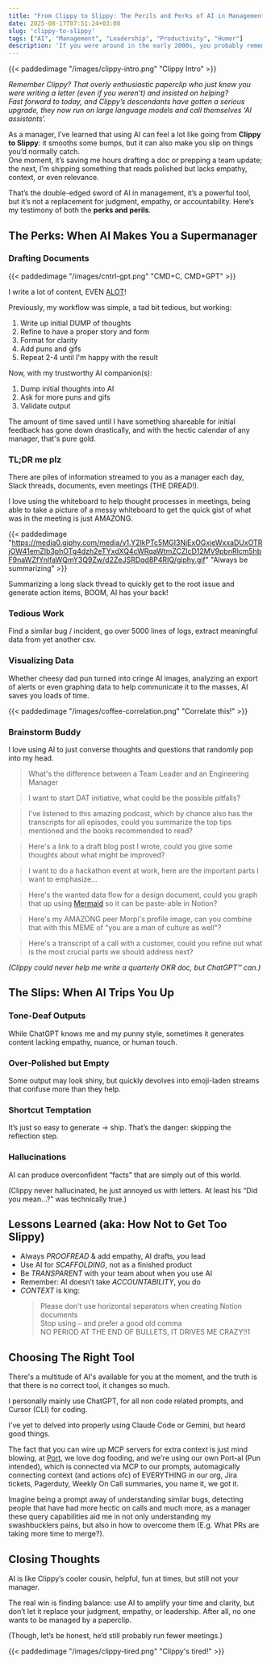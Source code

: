 ```yaml
---
title: "From Clippy to Slippy: The Perils and Perks of AI in Management"
date: 2025-08-17T07:51:24+03:00
slug: 'clippy-to-slippy'
tags: ["AI", "Management", "Leadership", "Productivity", "Humor"]
description: 'If you were around in the early 2000s, you probably remember Clippy, the overly eager paperclip who popped up in Word to offer ‘helpful’ tips like how to write a letter (spoiler: nobody asked). Fast forward to today, and Clippy’s spiritual descendants are everywhere, only now they’re called AI assistants. As a manager, I’ve found that leaning on AI can feel like going from Clippy to Slippy: sometimes it smooths the path and saves me hours, and other times it slips me into awkward mistakes, tone-deaf messages, or content that reads like it was written by… well, a paperclip. This post is my testimony of both the perks and perils of letting AI sneak into management work.'
---
```



{{< paddedimage "/images/clippy-intro.png" "Clippy Intro" >}} 

*Remember Clippy? That overly enthusiastic paperclip who just knew you were writing a letter (even if you weren’t) and insisted on helping?  
Fast forward to today, and Clippy’s descendants have gotten a serious upgrade, they now run on large language models and call themselves ‘AI assistants’.*  

As a manager, I’ve learned that using AI can feel a lot like going from **Clippy to Slippy**: it smooths some bumps, but it can also make you slip on things you’d normally catch.  
One moment, it’s saving me hours drafting a doc or prepping a team update; the next, I’m shipping something that reads polished but lacks empathy, context, or even relevance.  

That’s the double-edged sword of AI in management, it’s a powerful tool, but it’s not a replacement for judgment, empathy, or accountability. Here’s my testimony of both the **perks and perils**.

## The Perks: When AI Makes You a Supermanager  

### Drafting Documents

{{< paddedimage "/images/cntrl-gpt.png" "CMD+C, CMD+GPT" >}} 

I write a lot of content, EVEN [ALOT](https://www.urbandictionary.com/define.php?term=ALOT)!

Previously, my workflow was simple, a tad bit tedious, but working:

1. Write up initial DUMP of thoughts
1. Refine to have a proper story and form
1. Format for clarity
1. Add puns and gifs
1. Repeat 2-4 until I'm happy with the result

Now, with my trustworthy AI companion(s):

1. Dump initial thoughts into AI
1. Ask for more puns and gifs
1. Validate output

The amount of time saved until I have something shareable for initial feedback has gone down drastically, and with the hectic calendar of any manager, that's pure gold.

### TL;DR me plz

There are piles of information streamed to you as a manager each day, Slack threads, documents, even meetings (THE DREAD!).

I love using the whiteboard to help thought processes in meetings, being able to take a picture of a messy whiteboard to get the quick gist of what was in the meeting is just AMAZONG.

{{< paddedimage "https://media0.giphy.com/media/v1.Y2lkPTc5MGI3NjExOGxjeWxxaDUxOTRjOW41emZlb3phOTg4dzh2eTYxdXQ4cWRqaWtmZCZlcD12MV9pbnRlcm5hbF9naWZfYnlfaWQmY3Q9Zw/d2ZeJSRDqd8P4RIQ/giphy.gif" "Always be summarizing" >}} 

Summarizing a long slack thread to quickly get to the root issue and generate action items, BOOM, AI has your back!

### Tedious Work

Find a similar bug / incident, go over 5000 lines of logs, extract meaningful data from yet another csv.

### Visualizing Data

Whether cheesy dad pun turned into cringe AI images, analyzing an export of alerts or even graphing data to help communicate it to the masses, AI saves you loads of time.

{{< paddedimage "/images/coffee-correlation.png" "Correlate this!" >}} 

### Brainstorm Buddy

I love using AI to just converse thoughts and questions that randomly pop into my head.

> What's the difference between a Team Leader and an Engineering Manager

> I want to start DAT initiative, what could be the possible pitfalls?

> I've listened to this amazing podcast, which by chance also has the transcripts for all episodes, could you summarize the top tips mentioned and the books recommended to read?

> Here's a link to a draft blog post I wrote, could you give some thoughts about what might be improved?

> I want to do a hackathon event at work, here are the important parts I want to emphasize... 

> Here's the wanted data flow for a design document, could you graph that up using [Mermaid](https://mermaid.js.org/) so it can be paste-able in Notion?

> Here's my AMAZONG peer Morpi's profile image, can you combine that with this MEME of "you are a man of culture as well"?

> Here's a transcript of a call with a customer, could you refine out what is the most crucial parts we should address next?

*(Clippy could never help me write a quarterly OKR doc, but ChatGPT™ can.)*  

## The Slips: When AI Trips You Up  

### Tone-Deaf Outputs
While ChatGPT knows me and my punny style, sometimes it generates content lacking empathy, nuance, or human touch.  

### Over-Polished but Empty
Some output may look shiny, but quickly devolves into emoji-laden streams that confuse more than they help.

### Shortcut Temptation
It’s just so easy to generate → ship. That’s the danger: skipping the reflection step.  

### Hallucinations
AI can produce overconfident “facts” that are simply out of this world.  

(Clippy never hallucinated, he just annoyed us with letters. At least his “Did you mean…?” was technically true.)

## Lessons Learned (aka: How Not to Get Too Slippy)  

- Always *PROOFREAD* & add empathy, AI drafts, *you* lead
- Use AI for *SCAFFOLDING*, not as a finished product
- Be *TRANSPARENT* with your team about when you use AI
- Remember: AI doesn’t take *ACCOUNTABILITY*, you do
- *CONTEXT* is king: 
  > Please don't use horizontal separators when creating Notion documents  
  Stop using `—` and prefer a good old comma  
  NO PERIOD AT THE END OF BULLETS, IT DRIVES ME CRAZY!!1
  
## Choosing The Right Tool

There's a multitude of AI's available for you at the moment, and the truth is that there is no correct tool, it changes so much.

I personally mainly use ChatGPT, for all non code related prompts, and Cursor (CLI) for coding.

I've yet to delved into properly using Claude Code or Gemini, but heard good things.

The fact that you can wire up MCP servers for extra context is just mind blowing, at [Port](https://www.port.io), we love dog fooding, and we're using our own Port-al (Pun intended), which is connected via MCP to our prompts, automagically connecting context (and actions ofc) of EVERYTHING in our org, Jira tickets, Pagerduty, Weekly On Call summaries, you name it, we got it.

Imagine being a prompt away of understanding similar bugs, detecting people that have had more hectic on calls and much more, as a manager these query capabilities aid me in not only understanding my swashbucklers pains, but also in how to overcome them (E.g. What PRs are taking more time to merge?).

## Closing Thoughts  

AI is like Clippy’s cooler cousin, helpful, fun at times, but still not your manager.  

The real win is finding balance: use AI to amplify your time and clarity, but don’t let it replace your judgment, empathy, or leadership. After all, no one wants to be managed by a paperclip.  

(Though, let’s be honest, he’d still probably run fewer meetings.)

{{< paddedimage "/images/clippy-tired.png" "Clippy's tired!" >}} 
